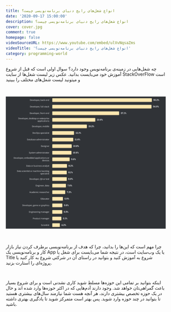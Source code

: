```yaml
---
title: انواع شغل‌های رایج دنیای برنامه‌نویسی چیست؟
date: '2020-09-17 15:00:00'
description: انواع شغل‌های رایج دنیای برنامه‌نویسی چیست؟
cover: cover.jpg
comment: true
homepage: false
videoSourceURL: https://www.youtube.com/embed/ulVvNqsaZms
videoTitle: 'انواع شغل‌های رایج دنیای برنامه‌نویسی چیست؟'
category: programming-world
---
```


چه شغل‌هایی در زمینه‌ی برنامه‌نویس وجود دارد؟‌ سوال اولی است که قبل از شروع آموزش خود می‌بایست بدانید. عکس زیر لیست شغل‌ها از سایت StackOverFlow است و میتونید لیست شغل‌های مختلف را ببینید

<br />

![شغل‌های برنامه‌نویسی](jobs.png 'شغل‌های برنامه‌نویسی')

<br />

چرا مهم است که این‌ها را بدانید، چرا که هدف از برنامه‌نویسی برطرف کردن نیاز بازار کار و برنامه‌نویسی یک App یا یک وب‌سایت است، در نتیجه شما می‌بایست برای شغل یا Title شروع به آموزش کنید و بتوانید در راستای آن در شرکتی شروع به کار کنید یا پروژه‌ای را استارت بزنید.

<br />

اینکه بتوانید بر تمامی این حوزه‌ها مسلط شوید کاری نشدنی است و برای شروع بسیار باعث گمراهی‌تان خواهد شد. وجود دارند آدم‌هایی که در اکثر حوزه‌ها وارد شده اند و حال در یک حوزه تخصص بیشتری دارند، هر آنچه هست شما نیازمند سال‌های بیشتری هستید تا بتوانید در چند حوزه وارد شوید. پس بهتر است متمرکز شوید تا یادگیری بهتری داشته باشید.
